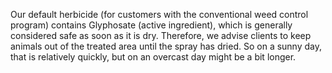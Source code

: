 Our default herbicide (for customers with the conventional weed control program) contains Glyphosate (active ingredient), which is generally considered safe as soon as it is dry. Therefore, we advise clients to keep animals out of the treated area until the spray has dried. So on a sunny day, that is relatively quickly, but on an overcast day might be a bit longer.